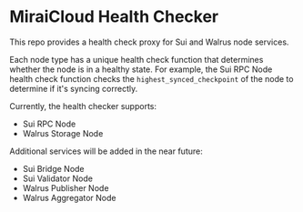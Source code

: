 # MiraiCloud Health Checker

This repo provides a health check proxy for Sui and Walrus node services.

Each node type has a unique health check function that determines whether the node is in a healthy state. For example, the Sui RPC Node health check function checks the `highest_synced_checkpoint` of the node to determine if it's syncing correctly.

Currently, the health checker supports:

- Sui RPC Node
- Walrus Storage Node

Additional services will be added in the near future:

- Sui Bridge Node
- Sui Validator Node
- Walrus Publisher Node
- Walrus Aggregator Node

